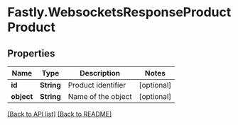 # Fastly.WebsocketsResponseProductProduct

## Properties

Name | Type | Description | Notes
------------ | ------------- | ------------- | -------------
**id** | **String** | Product identifier | [optional] 
**object** | **String** | Name of the object | [optional] 


[[Back to API list]](../../README.md#endpoints) [[Back to README]](../../README.md)
